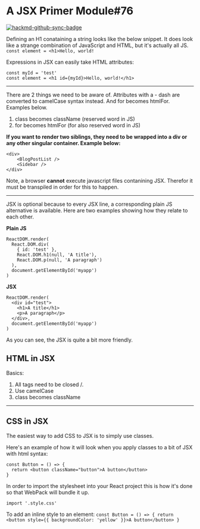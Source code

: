 # A JSX Primer Module#76

[![hackmd-github-sync-badge](https://hackmd.io/mCh4Q1KMRdiSjC7U-xrA7w/badge)](https://hackmd.io/mCh4Q1KMRdiSjC7U-xrA7w)


Defining an H1 conataining a string looks like the below snippet. It does look like a strange combination of JavaScript and HTML, but it's actually all JS.
`const element = <h1>Hello, world!`

Expressions in JSX can easily take HTML attributes:
```
const myId = 'test'
const element = <h1 id={myId}>Hello, world!</h1> 
```


---

There are 2 things we need to be aware of. Attributes with a - dash are converted to camelCase syntax instead. And for becomes htmlFor. Examples below.

1. class becomes className (reserved word in JS)
2. for becomes htmlFor (for also reserved word in JS)


**If you want to render two siblings, they need to be wrapped into a div or any other singular container. Example below:** 

```
<div>
    <BlogPostList />
    <Sidebar />
</div>
```
Note, a browser **cannot** execute javascript files contanining JSX. Therefor it must be transpiled in order for this to happen.

---

JSX is optional because to every JSX line, a corresponding plain JS alternative is available. Here are two examples showing how they relate to each other.

**Plain JS**
```
ReactDOM.render(
  React.DOM.div(
    { id: 'test' },
    React.DOM.h1(null, 'A title'),
    React.DOM.p(null, 'A paragraph')
  ),
  document.getElementById('myapp')
)
```
**JSX**
```
ReactDOM.render(
  <div id="test">
    <h1>A title</h1>
    <p>A paragraph</p>
  </div>,
  document.getElementById('myapp')
)
```
As you can see, the JSX is quite a bit more friendly.

## HTML in JSX

Basics:
1. All tags need to be closed /.
2. Use camelCase
3. class becomes className

---
## CSS in JSX

The easiest way to add CSS to JSX is to simply use classes. 

Here's an example of how it will look when you apply classes to a bit of JSX with html syntax:
```
const Button = () => {
  return <button className="button">A button</button>
}
```
In order to import the stylesheet into your React project this is how it's done so that WebPack will bundle it up.

`import '.style.css'`

To add an inline style to an element:
`const Button = () => {
  return <button style={{ backgroundColor: 'yellow' }}>A button</button>
}
`